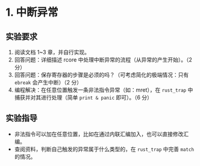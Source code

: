 # 1. 中断异常

## 实验要求

1. 阅读文档 1~3 章，并自行实现。
2. 回答问题：详细描述 rcore 中处理中断异常的流程（从异常的产生开始）。（2 分）
3. 回答问题：保存寄存器的步骤是必须的吗？（可考虑简化的极端情况：只有 `ebreak` 会产生中断）（2 分）
4. 编程解决：在任意位置触发一条非法指令异常（如：mret），在 `rust_trap` 中捕获并对其进行处理（简单 `print & panic` 即可）。（6 分）

## 实验指导

- 非法指令可以加在任意位置，比如在通过内联汇编加入，也可以直接修改汇编。
- 查阅资料，判断自己触发的异常属于什么类型的，在 `rust_trap` 中完善 `match` 的情况。

